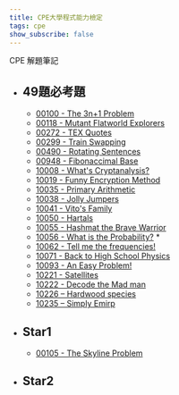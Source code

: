 ```yaml
---
title: CPE大學程式能力檢定
tags: cpe
show_subscribe: false
---
```

CPE 解題筆記
<!--more-->
- ## 49題必考題
    - [00100 - The 3n+1 Problem]
    - [00118 - Mutant Flatworld Explorers]
    - [00272 - TEX Quotes]
    - [00299 - Train Swapping]
    - [00490 - Rotating Sentences]
    - [00948 - Fibonaccimal Base]
    - [10008 - What's Cryptanalysis?]
    - [10019 - Funny Encryption Method]
    - [10035 - Primary Arithmetic]
    - [10038 - Jolly Jumpers]
    - [10041 - Vito's Family]
    - [10050 - Hartals]
    - [10055 - Hashmat the Brave Warrior]
    - [10056 - What is the Probability?] *
    - [10062 - Tell me the frequencies!]
    - [10071 - Back to High School Physics]
    - [10093 - An Easy Problem!]
    - [10221 - Satellites]
    - [10222 - Decode the Mad man]
    - [10226 – Hardwood species]
    - [10235 – Simply Emirp]   

- ## Star1  
    - [00105 - The Skyline Problem]

- ## Star2   

[00100 - The 3n+1 Problem]:/2022/08/02/00100.html
[00118 - Mutant Flatworld Explorers]:star1/00118.md
[00272 - TEX Quotes]:star1/00272.md
[00299 - Train Swapping]:star1/00299.md
[00490 - Rotating Sentences]:star1/00490.md
[00948 - Fibonaccimal Base]:star1/00948.md
[10008 - What's Cryptanalysis?]:star1/10008.md
[10019 - Funny Encryption Method]:star1/10019.md
[10035 - Primary Arithmetic]:star1/10035.md
[10038 - Jolly Jumpers]:star1/10038.md
[10041 - Vito's Family]:star1/10041.md
[10050 - Hartals]:star1/10050.md
[10055 - Hashmat the Brave Warrior]:star1/10055.md
[10056 - What is the Probability?]:star1/10056.md
[10062 - Tell me the frequencies!]:star1/10062.md
[10071 - Back to High School Physics]:star1/10071.md
[10093 - An Easy Problem!]:star1/10093.md
[10221 - Satellites]:star1/10221.md
[10222 - Decode the Mad man]:star1/10222.md
[10226 – Hardwood species]:star1/10226.md
[10235 – Simply Emirp]:star1/10235.md
[00105 - The Skyline Problem]:/2022/08/02/00105.html